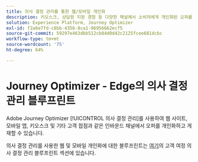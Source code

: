```yaml
---
title: 의사 결정 관리를 통한 웹/모바일 개인화
description: 키오스크, 상담원 지원 경험 등 다양한 채널에서 소비자에게 개인화된 오퍼를 제공합니다.
solution: Experience Platform, Journey Optimizer
exl-id: f2a6e7fd-c8bb-4356-8ca1-96956662ecf5
source-git-commit: 59297e463dbb512cb84d0d42c2125fcee681dcbc
workflow-type: tm+mt
source-wordcount: '75'
ht-degree: 64%

---
```


# Journey Optimizer - Edge의 의사 결정 관리 블루프린트

Adobe Journey Optimizer [!UICONTROL 의사 결정 관리]를 사용하여 웹 사이트, 모바일 앱, 키오스크 및 기타 고객 접점과 같은 인바운드 채널에서 오퍼를 개인화하고 게재할 수 있습니다.

의사 결정 관리를 사용한 웹 및 모바일 개인화에 대한 블루프린트는 [여기](../../customer-journeys/decision_management/decision-management-edge.md)의 고객 여정 의사 결정 관리 블루프린트 섹션에 있습니다.
